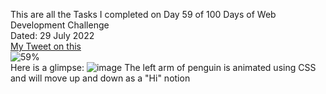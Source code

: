 This are all the Tasks I completed on Day 59 of 100 Days of Web Development Challenge<br>
Dated: 29 July 2022<br>
[My Tweet on this](https://twitter.com/Saurav_Navdhare/status/1553076584667840512)<br>
![59%](https://progress-bar.dev/59)<br>
Here is a glimpse: ![image](https://user-images.githubusercontent.com/47005884/181817241-0b284933-d43e-490a-9ef2-261b5d841f98.png)
The left arm of penguin is animated using CSS and will move up and down as a "Hi" notion
